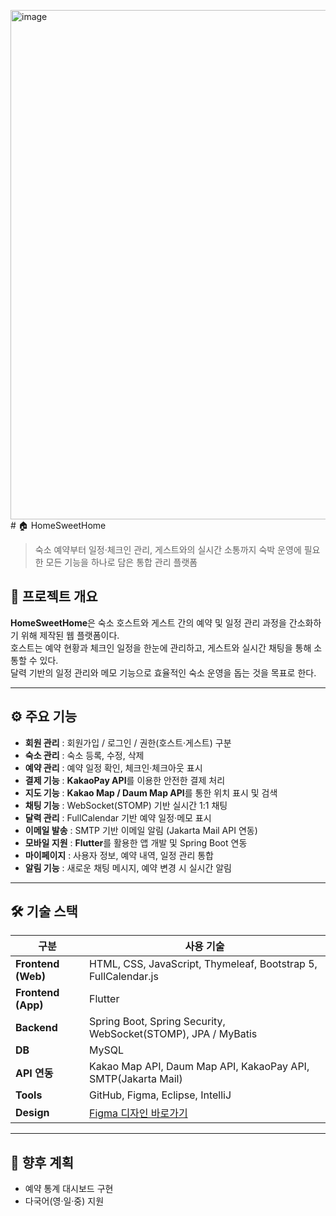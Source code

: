 <img width="774" height="815" alt="image" src="https://github.com/user-attachments/assets/1ed8637a-0364-42ed-9600-81aeb8c4a6ed" /># 🏠 HomeSweetHome

> 숙소 예약부터 일정·체크인 관리, 게스트와의 실시간 소통까지
> 숙박 운영에 필요한 모든 기능을 하나로 담은 통합 관리 플랫폼
> 
## 📌 프로젝트 개요  
**HomeSweetHome**은 숙소 호스트와 게스트 간의 예약 및 일정 관리 과정을 간소화하기 위해 제작된 웹 플랫폼이다.  
호스트는 예약 현황과 체크인 일정을 한눈에 관리하고, 게스트와 실시간 채팅을 통해 소통할 수 있다.  
달력 기반의 일정 관리와 메모 기능으로 효율적인 숙소 운영을 돕는 것을 목표로 한다.

---

## ⚙️ 주요 기능
- **회원 관리** : 회원가입 / 로그인 / 권한(호스트·게스트) 구분  
- **숙소 관리** : 숙소 등록, 수정, 삭제  
- **예약 관리** : 예약 일정 확인, 체크인·체크아웃 표시  
- **결제 기능** : **KakaoPay API**를 이용한 안전한 결제 처리  
- **지도 기능** : **Kakao Map / Daum Map API**를 통한 위치 표시 및 검색  
- **채팅 기능** : WebSocket(STOMP) 기반 실시간 1:1 채팅  
- **달력 관리** : FullCalendar 기반 예약 일정·메모 표시  
- **이메일 발송** : SMTP 기반 이메일 알림 (Jakarta Mail API 연동)  
- **모바일 지원** : **Flutter**를 활용한 앱 개발 및 Spring Boot 연동  
- **마이페이지** : 사용자 정보, 예약 내역, 일정 관리 통합  
- **알림 기능** : 새로운 채팅 메시지, 예약 변경 시 실시간 알림  

---

## 🛠 기술 스택

| 구분 | 사용 기술 |
|------|------------|
| **Frontend (Web)** | HTML, CSS, JavaScript, Thymeleaf, Bootstrap 5, FullCalendar.js |
| **Frontend (App)** | Flutter |
| **Backend** | Spring Boot, Spring Security, WebSocket(STOMP), JPA / MyBatis |
| **DB** | MySQL |
| **API 연동** | Kakao Map API, Daum Map API, KakaoPay API, SMTP(Jakarta Mail) |
| **Tools** | GitHub, Figma, Eclipse, IntelliJ |
| **Design** | [Figma 디자인 바로가기](https://www.figma.com/design/YSjc45WehXFYvqh77Dk7ej/HomeSweetHome) |

---

## 🚀 향후 계획
- 예약 통계 대시보드 구현  
- 다국어(영·일·중) 지원  
